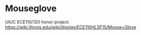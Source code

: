 # Mouseglove
UIUC ECE110/120 honor project.
https://wiki.illinois.edu/wiki/display/ECE110HLSF15/Mouse+Glove
